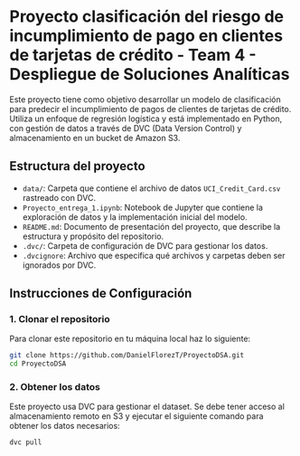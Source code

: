 # Proyecto clasificación del riesgo de incumplimiento de pago en clientes de tarjetas de crédito - Team 4 - Despliegue de Soluciones Analíticas

Este proyecto tiene como objetivo desarrollar un modelo de clasificación para predecir el incumplimiento de pagos de clientes de tarjetas de crédito. Utiliza un enfoque de regresión logística y está implementado en Python, con gestión de datos a través de DVC (Data Version Control) y almacenamiento en un bucket de Amazon S3.

## Estructura del proyecto

- `data/`: Carpeta que contiene el archivo de datos `UCI_Credit_Card.csv` rastreado con DVC.
- `Proyecto_entrega_1.ipynb`: Notebook de Jupyter que contiene la exploración de datos y la implementación inicial del modelo.
- `README.md`: Documento de presentación del proyecto, que describe la estructura y propósito del repositorio.
- `.dvc/`: Carpeta de configuración de DVC para gestionar los datos.
- `.dvcignore`: Archivo que especifica qué archivos y carpetas deben ser ignorados por DVC.


## Instrucciones de Configuración

### 1. Clonar el repositorio

Para clonar este repositorio en tu máquina local haz lo siguiente:

```bash
git clone https://github.com/DanielFlorezT/ProyectoDSA.git
cd ProyectoDSA 
```
### 2. Obtener los datos

Este proyecto usa DVC para gestionar el dataset. Se debe tener acceso al almacenamiento remoto en S3 y ejecutar el siguiente comando para obtener los datos necesarios:

```bash
dvc pull
```

